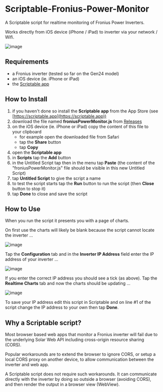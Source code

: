 # Scriptable-Fronius-Power-Monitor
A Scriptable script for realtime monitoring of Fronius Power Inverters.

Works directly from iOS device (iPhone / iPad) to inverter via your network / Wifi.

![image](https://github.com/seanhaydongriffin/Scriptable-Fronius-Power-Monitor/assets/28795922/7762cd83-94a8-4244-babd-50e31eeb669f)


## Requirements
- a Fronius inverter (tested so far on the Gen24 model)
- an iOS device (ie. iPhone or iPad)
- the [Scriptable app](https://scriptable.app)

## How to Install
1. if you haven't done so install the **Scriptable app** from the App Store (see [https://scriptable.app](https://scriptable.app))
2. download the file named **froniusPowerMonitor.js** from [Releases](https://github.com/seanhaydongriffin/Scriptable-Fronius-Power-Monitor/releases/latest)
3. on the iOS device (ie. iPhone or iPad) copy the content of this file to your clipboard
   - for example open the downloaded file from Safari
   - tap the **Share** button
   - tap **Copy**
4. open the **Scriptable app**
5. in **Scripts** tap the **Add** button
6. in the Untitled Script tap then in the menu tap **Paste** (the content of the "froniusPowerMonitor.js" file should be visible in this new Untitled Script)
7. tap **Untitled Script** to give the script a name
8. to test the script starts tap the **Run** button to run the script (then **Close** button to stop it)
9. tap **Done** to close and save the script

## How to Use
When you run the script it presents you with a page of charts.

On first use the charts will likely be blank because the script cannot locate the inverter ...

![image](https://github.com/seanhaydongriffin/Scriptable-Fronius-Power-Monitor/assets/28795922/f4e9fdab-672b-4292-93b7-56e2395f47d4)

Tap the **Configuration** tab and in the **Inverter IP Address** field enter the IP address of your inverter ...

![image](https://github.com/seanhaydongriffin/Scriptable-Fronius-Power-Monitor/assets/28795922/26df895f-86ff-462e-b467-2fcfedc90eb3)

If you enter the correct IP address you should see a tick (as above).  Tap the **Realtime Charts** tab and now the charts should be updating ...

![image](https://github.com/seanhaydongriffin/Scriptable-Fronius-Power-Monitor/assets/28795922/a62b3a68-b84d-4a70-b6b1-401cd478c7ae)

To save your IP address edit this script in Scriptable and on line #1 of the script change the IP address to your own then tap **Done**.

## Why a Scriptable script?

Most browser based web apps that monitor a Fronius inverter will fail due to the underlying Solar Web API including cross-origin resource sharing (CORS).

Popular workarounds are to extend the browser to ignore CORS, or setup a local CORS proxy on another device, to allow communication between the inverter and web app.

A Scriptable script does not require such workarounds.  It can communicate directly with the inverter by doing so outside a browser (avoiding CORS), and then render the output in a browser view (WebView).
